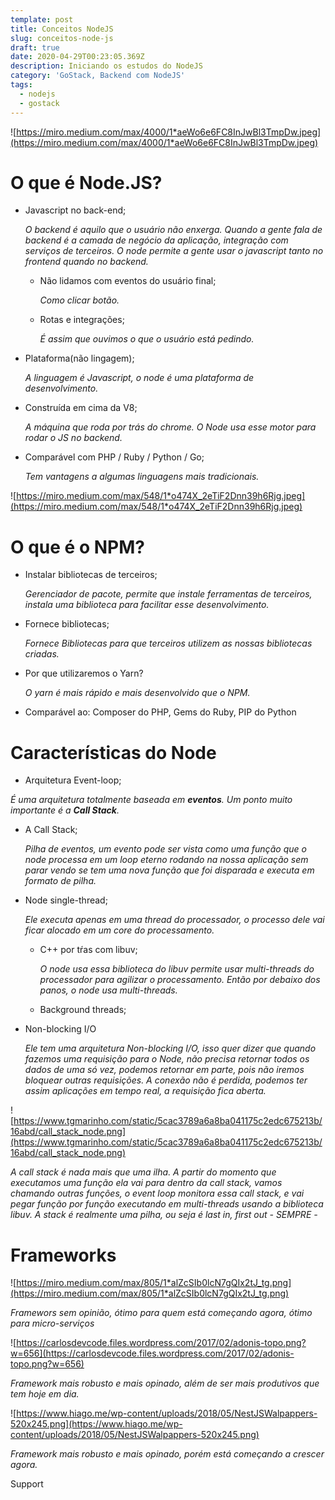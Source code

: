 ```yaml
---
template: post
title: Conceitos NodeJS
slug: conceitos-node-js
draft: true
date: 2020-04-29T00:23:05.369Z
description: Iniciando os estudos do NodeJS
category: 'GoStack, Backend com NodeJS'
tags:
  - nodejs
  - gostack
---
```

![https://miro.medium.com/max/4000/1*aeWo6e6FC8InJwBl3TmpDw.jpeg](https://miro.medium.com/max/4000/1*aeWo6e6FC8InJwBl3TmpDw.jpeg)

# O que é Node.JS?

* Javascript no back-end;

    *O backend é aquilo que o usuário não enxerga. Quando a gente fala de backend é a camada de negócio da aplicação, integração com serviços de terceiros. O node permite a gente usar o javascript tanto no frontend quando no backend.* 

  * Não lidamos com eventos do usuário final;

      *Como clicar botão.*
  * Rotas e integrações;

      *É assim que ouvimos o que o usuário está pedindo.*
* Plataforma(não lingagem);

    *A linguagem é Javascript, o node é uma plataforma de desenvolvimento.*
* Construída em cima da V8;

     *A máquina que roda por trás do chrome. O Node usa esse motor para rodar o JS no backend.*
* Comparável com PHP / Ruby / Python / Go;

    *Tem vantagens a algumas linguagens mais tradicionais.*

![https://miro.medium.com/max/548/1*o474X_2eTiF2Dnn39h6Rjg.jpeg](https://miro.medium.com/max/548/1*o474X_2eTiF2Dnn39h6Rjg.jpeg)

# O que é o NPM?

* Instalar bibliotecas de terceiros;

    *Gerenciador de pacote, permite que instale ferramentas de terceiros, instala uma biblioteca para facilitar esse desenvolvimento.*
* Fornece bibliotecas;

    *Fornece Bibliotecas para que terceiros utilizem as nossas bibliotecas criadas.*
* Por que utilizaremos o Yarn?

    *O yarn é mais rápido e mais desenvolvido que o NPM.* 
* Comparável ao: Composer do PHP, Gems do Ruby, PIP do Python

# Características do Node

* Arquitetura Event-loop;

*É uma arquitetura totalmente baseada em **eventos**. Um ponto muito importante é a **Call Stack**.*

* A Call Stack;

    *Pilha de eventos, um evento pode ser vista como uma função que o node processa em um loop eterno rodando na nossa aplicação sem parar vendo se tem uma nova função que foi disparada e executa em formato de pilha.*
* Node single-thread;

    *Ele executa apenas em uma thread do processador, o processo dele vai ficar alocado em um core do processamento.*

  * C++ por tŕas com libuv;

      *O node usa essa biblioteca do libuv permite usar multi-threads do processador para agilizar o processamento. Então por debaixo dos panos, o node usa multi-threads.*
  * Background threads;
* Non-blocking I/O

    *Ele tem uma arquitetura Non-blocking I/O, isso quer dizer que quando fazemos uma requisição para o Node, não precisa retornar todos os dados de uma só vez, podemos retornar em parte, pois não iremos bloquear outras requisições. A conexão não é perdida, podemos ter assim aplicações em tempo real, a requisição fica aberta.*

![https://www.tgmarinho.com/static/5cac3789a6a8ba041175c2edc675213b/16abd/call_stack_node.png](https://www.tgmarinho.com/static/5cac3789a6a8ba041175c2edc675213b/16abd/call_stack_node.png)

*A call stack é nada mais que uma ilha. A partir do momento que executamos uma função ela vai para dentro da call stack, vamos chamando outras funções, o event loop monitora essa call stack, e vai  pegar função por função executando em multi-threads usando a biblioteca libuv. A stack é realmente uma pilha, ou seja é last in, first out - SEMPRE -*

# Frameworks

![https://miro.medium.com/max/805/1*alZcSIb0lcN7gQIx2tJ_tg.png](https://miro.medium.com/max/805/1*alZcSIb0lcN7gQIx2tJ_tg.png)

*Framewors sem opinião, ótimo para quem está começando agora, ótimo para micro-serviços*

![https://carlosdevcode.files.wordpress.com/2017/02/adonis-topo.png?w=656](https://carlosdevcode.files.wordpress.com/2017/02/adonis-topo.png?w=656)

*Framework mais robusto e mais opinado, além de ser mais produtivos que tem hoje em dia.*

![https://www.hiago.me/wp-content/uploads/2018/05/NestJSWalpappers-520x245.png](https://www.hiago.me/wp-content/uploads/2018/05/NestJSWalpappers-520x245.png)

*Framework mais robusto e mais opinado, porém está começando a crescer agora.*

Support